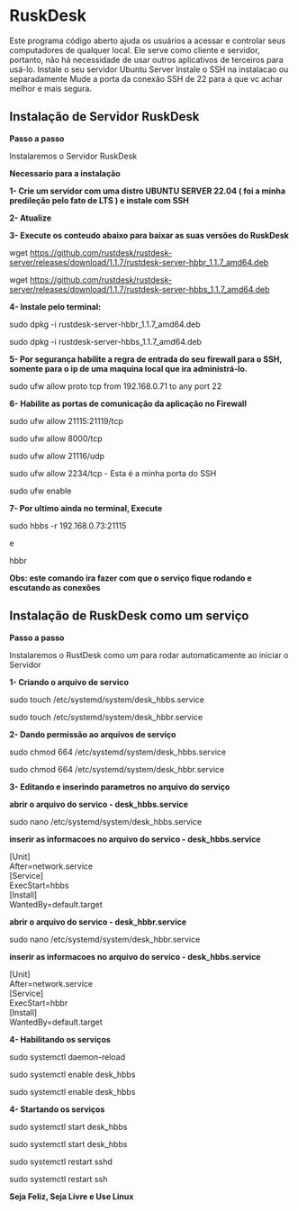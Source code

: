 # RuskDesk

Este programa código aberto ajuda os usuários a acessar e controlar seus computadores de qualquer local. Ele serve como cliente e servidor, portanto, não há necessidade de usar outros aplicativos de terceiros para usá-lo.
Instale o seu servidor Ubuntu Server
Instale o SSH na instalacao ou separadamente
Mude a porta da conexão SSH de 22 para a que vc achar melhor e mais segura.


## Instalação de Servidor RuskDesk

**Passo a passo**
 
Instalaremos o Servidor RuskDesk

**Necessario para a instalação**

**1- Crie um servidor com uma distro UBUNTU SERVER 22.04 ( foi a minha predileção pelo fato de LTS ) e instale com SSH**

**2- Atualize**

**3- Execute os conteudo abaixo para baixar as suas versões do RuskDesk**

  wget https://github.com/rustdesk/rustdesk-server/releases/download/1.1.7/rustdesk-server-hbbr_1.1.7_amd64.deb
  
  wget https://github.com/rustdesk/rustdesk-server/releases/download/1.1.7/rustdesk-server-hbbs_1.1.7_amd64.deb
  
**4- Instale pelo terminal:**

  sudo dpkg -i rustdesk-server-hbbr_1.1.7_amd64.deb
  
  sudo dpkg -i rustdesk-server-hbbs_1.1.7_amd64.deb
  
**5- Por segurança habilite a regra de entrada do seu firewall para o SSH, somente para o ip de uma maquina local que ira administrá-lo.**

  sudo ufw allow proto tcp from 192.168.0.71 to any port 22
  
**6- Habilite as portas de comunicação da aplicação no Firewall**

  sudo ufw allow 21115:21119/tcp
  
  sudo ufw allow 8000/tcp
  
  sudo ufw allow 21116/udp

  sudo ufw allow 2234/tcp - Esta é a minha porta do SSH
  
  sudo ufw enable

**7- Por ultimo ainda no terminal, Execute**

  sudo hbbs -r 192.168.0.73:21115
  
  e
  
  hbbr
  
**Obs: este comando ira fazer com que o serviço fique rodando e escutando as conexões**

## Instalação de RuskDesk como um serviço

**Passo a passo**

Instalaremos o RustDesk como um para rodar automaticamente ao iniciar o Servidor

**1- Criando o arquivo de servico**

sudo touch /etc/systemd/system/desk_hbbs.service

sudo touch /etc/systemd/system/desk_hbbr.service

**2- Dando permissão ao arquivos de serviço**

sudo chmod 664 /etc/systemd/system/desk_hbbs.service

sudo chmod 664 /etc/systemd/system/desk_hbbr.service

**3- Editando e inserindo parametros no arquivo do serviço**

  **abrir o arquivo do servico - desk_hbbs.service**
 
sudo nano /etc/systemd/system/desk_hbbs.service

  **inserir as informacoes no arquivo do servico - desk_hbbs.service**
  
[Unit]<br />
After=network.service<br />
[Service]<br />
ExecStart=hbbs<br />
[Install]<br />
WantedBy=default.target<br />

 **abrir o arquivo do servico - desk_hbbr.service**
 
sudo nano /etc/systemd/system/desk_hbbr.service

  **inserir as informacoes no arquivo do servico - desk_hbbs.service**
  
[Unit]<br />
After=network.service<br />
[Service]<br />
ExecStart=hbbr<br />
[Install]<br />
WantedBy=default.target<br />

**4- Habilitando os serviços**

sudo systemctl daemon-reload

sudo systemctl enable desk_hbbs

sudo systemctl enable desk_hbbs

**4- Startando os serviços**

sudo systemctl start desk_hbbs

sudo systemctl start desk_hbbs

sudo systemctl restart sshd

sudo systemctl restart ssh





**Seja Feliz, Seja Livre e Use Linux**
